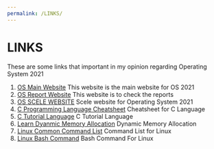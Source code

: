 ```yaml
---
permalink: /LINKS/
---
```

# LINKS
These are some links that important in my opinion regarding Operating System 2021
1. [OS Main Website](https://os.vlsm.org/)
   This website is the main website for OS 2021
2. [OS Report Website](https://os.vlsm.org/Log/)
   This website is to check the reports
3. [OS SCELE WEBSITE](https://scele.cs.ui.ac.id/course/view.php?id=3268)
   Scele website for Operating System 2021
4. [C Programming Language Cheatsheet](https://developerinsider.co/c-programming-language-cheat-sheet/)
   Cheatsheet for C Language
5. [C Tutorial Language](https://www.javatpoint.com/c-programming-language-tutorial)
   C Tutorial Language
6. [Learn Dyanmic Memory Allocation](https://www.design-reuse.com/articles/25090/dynamic-memory-allocation-fragmentation-c.html)
   Dynamic Memory Allocation
7. [Linux Common Command List](https://www.dummies.com/computers/operating-systems/linux/common-linux-commands/)
   Command List for Linux
8. [Linux Bash Command](https://www.computerhope.com/unix/ubash.htm)
   Bash Command For Linux
